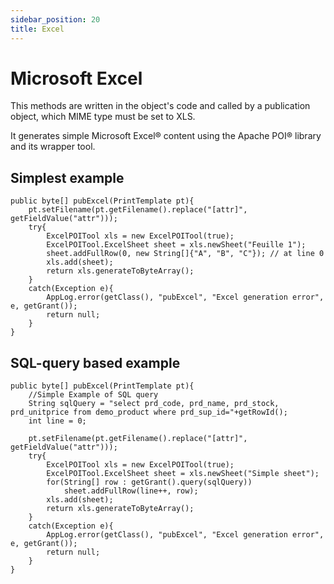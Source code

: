 ```yaml
---
sidebar_position: 20
title: Excel
---
```


Microsoft Excel
====================

This methods are written in the object's code and called by a publication object, which MIME type must be set to XLS. 

It generates simple Microsoft Excel&reg; content using the Apache POI&reg; library and its wrapper tool.

Simplest example
---------------------------

```simplicite-java
public byte[] pubExcel(PrintTemplate pt){
	pt.setFilename(pt.getFilename().replace("[attr]", getFieldValue("attr")));
	try{
		ExcelPOITool xls = new ExcelPOITool(true);
		ExcelPOITool.ExcelSheet sheet = xls.newSheet("Feuille 1");
		sheet.addFullRow(0, new String[]{"A", "B", "C"}); // at line 0
		xls.add(sheet);
		return xls.generateToByteArray();	
	}
	catch(Exception e){
		AppLog.error(getClass(), "pubExcel", "Excel generation error", e, getGrant());
		return null;
	}
}
```

SQL-query based example
---------------------------

```simplicite-java
public byte[] pubExcel(PrintTemplate pt){
	//Simple Example of SQL query 
	String sqlQuery = "select prd_code, prd_name, prd_stock, prd_unitprice from demo_product where prd_sup_id="+getRowId();
	int line = 0;
	
	pt.setFilename(pt.getFilename().replace("[attr]", getFieldValue("attr")));
	try{
		ExcelPOITool xls = new ExcelPOITool(true);
		ExcelPOITool.ExcelSheet sheet = xls.newSheet("Simple sheet");
		for(String[] row : getGrant().query(sqlQuery))
			sheet.addFullRow(line++, row);
		xls.add(sheet);
		return xls.generateToByteArray();	
	}
	catch(Exception e){
		AppLog.error(getClass(), "pubExcel", "Excel generation error", e, getGrant());
		return null;
	}
}
```
